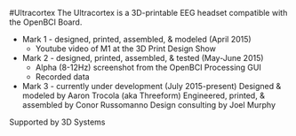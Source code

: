 #Ultracortex
The Ultracortex is a 3D-printable EEG headset compatible with the OpenBCI Board.

* Mark 1 - designed, printed, assembled, & modeled (April 2015)
  * Youtube video of M1 at the 3D Print Design Show 
* Mark 2 - designed, printed, assembled, & tested (May-June 2015)
  * Alpha (8-12Hz) screenshot from the OpenBCI Processing GUI
  * Recorded data   
* Mark 3 - currently under development (July 2015-present)
Designed & modeled by Aaron Trocola (aka Threeform)
Engineered, printed, & assembled by Conor Russomanno
Design consulting by Joel Murphy

Supported by 3D Systems

